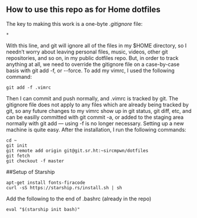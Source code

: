 ## How to use this repo as for Home dotfiles

The key to making this work is a one-byte *.gitignore* file:

```
*
```

With this line, and git will ignore all of the files in my $HOME directory, so I needn’t worry about leaving personal files, music, videos, other git repositories, and so on, in my public dotfiles repo. But, in order to track anything at all, we need to override the gitignore file on a case-by-case basis with git add -f, or --force. To add my vimrc, I used the following command:

```
git add -f .vimrc
```

Then I can commit and push normally, and .vimrc is tracked by git. The gitignore file does not apply to any files which are already being tracked by git, so any future changes to my vimrc show up in git status, git diff, etc, and can be easilly committed with git commit -a, or added to the staging area normally with git add — using -f is no longer necessary. Setting up a new machine is quite easy. After the installation, I run the following commands:

```
cd ~
git init
git remote add origin git@git.sr.ht:~sircmpwn/dotfiles
git fetch
git checkout -f master
```

##Setup of Starship

```
apt-get install fonts-firacode
curl -sS https://starship.rs/install.sh | sh
```
Add the following to the end of .bashrc (already in the repo)

```
eval "$(starship init bash)"
```

